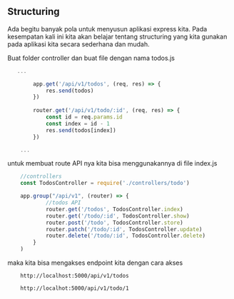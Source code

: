 ## Structuring

Ada begitu banyak pola untuk menyusun aplikasi express kita. Pada kesempatan kali ini kita akan belajar tentang structuring yang kita gunakan pada aplikasi kita secara sederhana dan mudah.

Buat folder controller dan buat file dengan nama todos.js

```javascript
   ...

        app.get('/api/v1/todos', (req, res) => {
            res.send(todos)
        })
            
        router.get('/api/v1/todo/:id', (req, res) => {
            const id = req.params.id
            const index = id - 1    
            res.send(todos[index])
        })

    ...
```

untuk membuat route API nya kita bisa menggunakannya di file index.js

```javascript
    //controllers
    const TodosController = require('./controllers/todo')

    app.group("/api/v1", (router) => {
            //todos API
            router.get('/todos', TodosController.index)
            router.get('/todo/:id', TodosController.show)    
            router.post('/todo', TodosController.store)    
            router.patch('/todo/:id', TodosController.update)    
            router.delete('/todo/:id', TodosController.delete)
        }
    )
```

maka kita bisa mengakses endpoint kita dengan cara akses 
```
    http://localhost:5000/api/v1/todos

    http://localhot:5000/api/v1/todo/1
```
